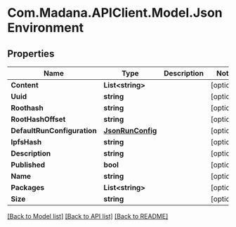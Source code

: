 
# Com.Madana.APIClient.Model.JsonEnvironment

## Properties

Name | Type | Description | Notes
------------ | ------------- | ------------- | -------------
**Content** | **List&lt;string&gt;** |  | [optional] 
**Uuid** | **string** |  | [optional] 
**Roothash** | **string** |  | [optional] 
**RootHashOffset** | **string** |  | [optional] 
**DefaultRunConfiguration** | [**JsonRunConfig**](JsonRunConfig.md) |  | [optional] 
**IpfsHash** | **string** |  | [optional] 
**Description** | **string** |  | [optional] 
**Published** | **bool** |  | [optional] 
**Name** | **string** |  | [optional] 
**Packages** | **List&lt;string&gt;** |  | [optional] 
**Size** | **string** |  | [optional] 

[[Back to Model list]](../README.md#documentation-for-models)
[[Back to API list]](../README.md#documentation-for-api-endpoints)
[[Back to README]](../README.md)

